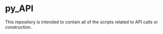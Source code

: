 # py_API
This repository is intended to contain all of the scripts related to API calls or construction.
